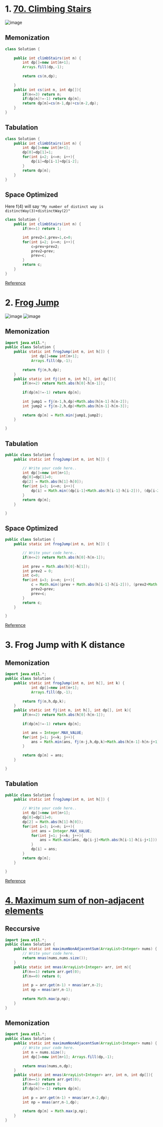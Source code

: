 # 1. [70. Climbing Stairs](https://leetcode.com/problems/climbing-stairs/)
![image](https://user-images.githubusercontent.com/71629248/187269865-cf0ddb0a-79c9-4b40-914d-159e4bb30fbf.png)

## Memonization

```java
class Solution {
    
    public int climbStairs(int n) {
        int dp[]=new int[n+1];
        Arrays.fill(dp,-1);
        
        return cs(n,dp);
        
    }
    public int cs(int n, int dp[]){
        if(n<=3) return n;
        if(dp[n]!=-1) return dp[n];
        return dp[n]=cs(n-1,dp)+cs(n-2,dp);
    }
}
```

## Tabulation
```java
class Solution {
    public int climbStairs(int n) {
        int dp[]=new int[n+1];
        dp[0]=dp[1]=1;
        for(int i=2; i<=n; i++){
            dp[i]=dp[i-1]+dp[i-2];
        }
        return dp[n];
    }
}
```

## Space Optimized
Here f(4) will say ```"My number of distinct way is distinctWay(3)+distinctWay(2)"```

```java
class Solution {
    public int climbStairs(int n) {
        if(n<=1) return 1;

        int prev2=1,prev=1,c=0;
        for(int i=2; i<=n; i++){
            c=prev+prev2;
            prev2=prev;
            prev=c;
        }
        return c;
    }
}
```
[Reference](https://takeuforward.org/data-structure/dynamic-programming-climbing-stairs/)

# 2. [Frog Jump](https://www.codingninjas.com/codestudio/problems/frog-jump_3621012?leftPanelTab=0)
![image](https://user-images.githubusercontent.com/71629248/187431703-fee3f63e-2905-43fe-b622-9bcf8317369e.png)
![image](https://user-images.githubusercontent.com/71629248/187431763-254e2b92-2fe4-4a5f-b640-6d41f1c6b50d.png)


## Memonization

```java
import java.util.*;
public class Solution {
    public static int frogJump(int n, int h[]) {
            int dp[]=new int[n+1];
            Arrays.fill(dp,-1);
            
        return fj(n,h,dp);
    }
    public static int fj(int n, int h[], int dp[]){
        if(n<=2) return Math.abs(h[0]-h[n-1]);
        
        if(dp[n]!=-1) return dp[n];
        
        int jump1 = fj(n-1,h,dp)+Math.abs(h[n-1]-h[n-2]);
        int jump2 = fj(n-2,h,dp)+Math.abs(h[n-1]-h[n-3]);
        
        return dp[n] = Math.min(jump1,jump2);
    }

}
```

## Tabulation

```java
public class Solution {
    public static int frogJump(int n, int h[]) {

        // Write your code here..
        int dp[]=new int[n+1];
        dp[0]=dp[1]=0;
        dp[2] = Math.abs(h[1]-h[0]);
        for(int i=3; i<=n; i++){
            dp[i] = Math.min((dp[i-1]+Math.abs(h[i-1]-h[i-2])), (dp[i-2]+Math.abs(h[i-1]-h[i-3])));
        }
        return dp[n];
    }

}
```

## Space Optimized
```java
public class Solution {
    public static int frogJump(int n, int h[]) {

        // Write your code here..
        if(n<=2) return Math.abs(h[0]-h[n-1]);
        
        int prev = Math.abs(h[0]-h[1]);
        int prev2 = 0;
        int c=0;
        for(int i=3; i<=n; i++){
            c = Math.min((prev + Math.abs(h[i-1]-h[i-2])), (prev2+Math.abs(h[i-1]-h[i-3])));
            prev2=prev;
            prev=c;
        }
        return c;
    }

}
```
[Reference](https://takeuforward.org/data-structure/dynamic-programming-frog-jump-dp-3/)

# 3. Frog Jump with K distance

## Memonization
```java
import java.util.*;
public class Solution {
    public static int frogJump(int n, int h[], int k) {
            int dp[]=new int[n+1];
            Arrays.fill(dp,-1);
            
        return fj(n,h,dp,k);
    }
    public static int fj(int n, int h[], int dp[], int k){
        if(n<=2) return Math.abs(h[0]-h[n-1]);
        
        if(dp[n]!=-1) return dp[n];

		int ans = Integer.MAX_VALUE;
		for(int j=1; j<=k; j++){
			ans = Math.min(ans, fj(n-j,h,dp,k)+Math.abs(h[n-1]-h[n-j+1]) )
		}
        
        return dp[n] = ans;
    }

}
```

## Tabulation

```java
public class Solution {
    public static int frogJump(int n, int h[]) {

        // Write your code here..
        int dp[]=new int[n+1];
        dp[0]=dp[1]=0;
        dp[2] = Math.abs(h[1]-h[0]);
        for(int i=3; i<=n; i++){
			int ans = Integer.MAX_VALUE;
			for(int j=1; j<=k; j++){
				ans = Math.min(ans, dp[i-j]+Math.abs(h[i-1]-h[i-j+1])); 
			}
            dp[i] = ans;
        }
        return dp[n];
    }

}
```
[Reference](https://takeuforward.org/data-structure/dynamic-programming-frog-jump-with-k-distances-dp-4/)

# [4. Maximum sum of non-adjacent elements](https://www.codingninjas.com/codestudio/problems/maximum-sum-of-non-adjacent-elements_843261)

## Reccursive
```java
import java.util.*;
public class Solution {
	public static int maximumNonAdjacentSum(ArrayList<Integer> nums) {
		// Write your code here.
        return mnas(nums,nums.size());
	}
    public static int mnas(ArrayList<Integer> arr, int n){
        if(n==1) return arr.get(0);
        if(n==0) return 0;
        
        int p = arr.get(n-1) + mnas(arr,n-2);
        int np = mnas(arr,n-1);
        
        return Math.max(p,np);
    }
}
```

## Memonization
```java
import java.util.*;
public class Solution {
	public static int maximumNonAdjacentSum(ArrayList<Integer> nums) {
		// Write your code here.
        int n = nums.size();
        int dp[]=new int[n+1]; Arrays.fill(dp,-1);
        
        return mnas(nums,n,dp);
	}
    public static int mnas(ArrayList<Integer> arr, int n, int dp[]){
        if(n==1) return arr.get(0);
        if(n==0) return 0;
        if(dp[n]!=-1) return dp[n];
        
        int p = arr.get(n-1) + mnas(arr,n-2,dp);
        int np = mnas(arr,n-1,dp);
        
        return dp[n] = Math.max(p,np);
    }
}
```